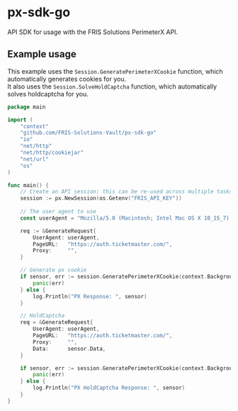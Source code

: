# px-sdk-go
API SDK for usage with the FRIS Solutions PerimeterX API.

## Example usage
This example uses the `Session.GeneratePerimeterXCookie` function, which automatically generates cookies for you.
<br>
It also uses the `Session.SolveHoldCaptcha` function, which automatically solves holdcaptcha for you.
```go
package main

import (
	"context"
	"github.com/FRIS-Solutions-Vault/px-sdk-go"
	"io"
	"net/http"
	"net/http/cookiejar"
	"net/url"
	"os"
)

func main() {
	// Create an API session; this can be re-used across multiple tasks
	session := px.NewSession(os.Getenv("FRIS_API_KEY"))
	
    // The user agent to use
    const userAgent = "Mozilla/5.0 (Macintosh; Intel Mac OS X 10_15_7) AppleWebKit/537.36 (KHTML, like Gecko) Chrome/116.0.0.0 Safari/537.36"

	req := &GenerateRequest{
		UserAgent: userAgent,
		PageURL:   "https://auth.ticketmaster.com/",
		Proxy:     "",
	}

    // Generate px cookie
	if sensor, err := session.GeneratePerimeterXCookie(context.Background(), req); err != nil {
		panic(err)
	} else {
		log.Println("PX Response: ", sensor)
	}

	// HoldCaptcha
	req = &GenerateRequest{
		UserAgent: userAgent,
		PageURL:   "https://auth.ticketmaster.com/",
		Proxy:     "",
		Data:      sensor.Data,
	}

	if sensor, err := session.GeneratePerimeterXCookie(context.Background(), req); err != nil {
		panic(err)
	} else {
		log.Println("PX HoldCaptcha Response: ", sensor)
	}
}
```